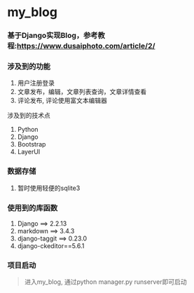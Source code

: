 # my_blog
### 基于Django实现Blog，参考教程:https://www.dusaiphoto.com/article/2/
### 涉及到的功能
1. 用户注册登录
2. 文章发布，编辑，文章列表查询，文章详情查看
3. 评论发布, 评论使用富文本编辑器


涉及到的技术点
1. Python
2. Django
3. Bootstrap
4. LayerUI

### 数据存储
1. 暂时使用轻便的sqlite3

### 使用到的库函数
1. Django ==> 2.2.13
2. markdown ==> 3.4.3
3. django-taggit ==> 0.23.0
4. django-ckeditor==5.6.1

### 项目启动
> 进入my_blog, 通过python manager.py runserver即可启动